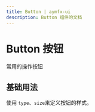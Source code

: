 ```yaml
---
title: Button | aymfx-ui
description: Button 组件的文档
---
```


# Button 按钮

常用的操作按钮

## 基础用法

使用 `type`、`size`来定义按钮的样式。

<preview path="./index.vue" title="基础用法" description="Button 组件的基础用法"></preview>

